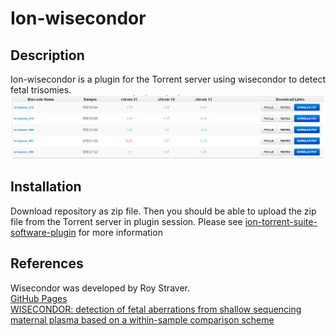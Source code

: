 # Ion-wisecondor
## Description
Ion-wisecondor is a plugin for the Torrent server using wisecondor to detect fetal trisomies. 
![Screenshot](https://raw.githubusercontent.com/dridk/ion-wisecondor/master/ioniwsecondor.PNG)

## Installation 
Download repository as zip file. Then you should be able to upload the zip file from the Torrent server in plugin session. 
Please see [ion-torrent-suite-software-plugin](https://www.thermofisher.com/fr/fr/home/life-science/sequencing/next-generation-sequencing/ion-torrent-next-generation-sequencing-workflow/ion-torrent-next-generation-sequencing-data-analysis-workflow/ion-torrent-suite-software-plugins.html) for more information

## References
Wisecondor was developed by Roy Straver.  
[GitHub Pages](https://github.com/rstraver/wisecondor)  
[WISECONDOR: detection of fetal aberrations from shallow sequencing maternal plasma based on a within-sample comparison scheme](http://nar.oxfordjournals.org/content/42/5/e31)  

